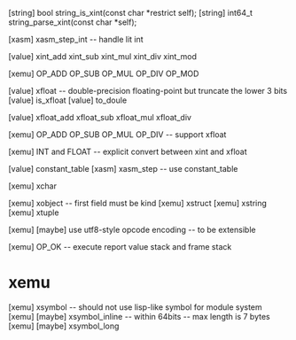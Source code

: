[string] bool string_is_xint(const char *restrict self);
[string] int64_t string_parse_xint(const char *self);

[xasm] xasm_step_int -- handle lit int

[value] xint_add xint_sub xint_mul xint_div xint_mod

[xemu] OP_ADD OP_SUB OP_MUL OP_DIV OP_MOD

[value] xfloat -- double-precision floating-point but truncate the lower 3 bits
[value] is_xfloat
[value] to_doule

[value] xfloat_add xfloat_sub xfloat_mul xfloat_div

[xemu] OP_ADD OP_SUB OP_MUL OP_DIV -- support xfloat

[xemu] INT and FLOAT -- explicit convert between xint and xfloat

[value] constant_table
[xasm] xasm_step -- use constant_table

[xemu] xchar

[xemu] xobject -- first field must be kind
[xemu] xstruct
[xemu] xstring
[xemu] xtuple

[xemu] [maybe] use utf8-style opcode encoding -- to be extensible

[xemu] OP_OK -- execute report value stack and frame stack

# xemu

[xemu] xsymbol -- should not use lisp-like symbol for module system
[xemu] [maybe] xsymbol_inline -- within 64bits -- max length is 7 bytes
[xemu] [maybe] xsymbol_long
